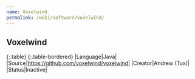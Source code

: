 ```yaml
---
name: Voxelwind
permalink: /wiki/software/voxelwind/
---
```

## Voxelwind

{:.table}
{:.table-bordered}
|Language|Java|
|Source|https://github.com/voxelwind/voxelwind|
|Creator|Andrew (Tux)|
|Status|Inactive|
